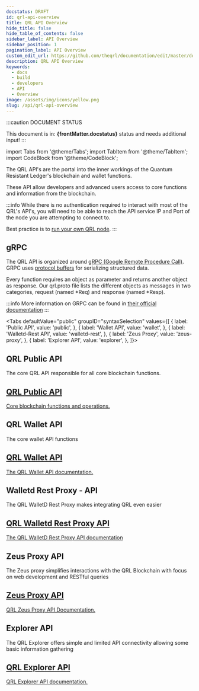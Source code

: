 ```yaml
---
docstatus: DRAFT
id: qrl-api-overview
title: QRL API Overview
hide_title: false
hide_table_of_contents: false
sidebar_label: API Overview
sidebar_position: 1
pagination_label: API Overview
custom_edit_url: https://github.com/theqrl/documentation/edit/master/docs/basics/what-is-qrl.md
description: QRL API Overview
keywords:
  - docs
  - build
  - developers
  - API
  - Overview
image: /assets/img/icons/yellow.png
slug: /api/qrl-api-overview
---
```




:::caution DOCUMENT STATUS 

<span>This document is in: <b>{frontMatter.docstatus}</b> status and needs additional input!</span>
:::



import Tabs from '@theme/Tabs';
import TabItem from '@theme/TabItem';
import CodeBlock from '@theme/CodeBlock';


The QRL API's are the portal into the inner workings of the Quantum Resistant Ledger's blockchain and wallet functions.

These API allow developers and advanced users access to core functions and information from the blockchain.

:::info
While there is no authentication required to interact with most of the QRL's API's, you will need to be able to reach the API service IP and Port of the node you are attempting to connect to. 

Best practice is to [run your own QRL node](/use/node/overview).
:::

## gRPC

The QRL API is organized around [gRPC (Google Remote Procedure Call)](https://grpc.io/). GRPC uses [protocol buffers](https://developers.google.com/protocol-buffers/docs/overview) for serializing structured data. 

Every function requires an object as parameter and returns another object as response. Our qrl.proto file lists the different objects as messages in two categories, request (named \*Req) and response (named \*Resp).

:::info
More information on GRPC can be found in [their official documentation](https://grpc.io/)
:::

<Tabs defaultValue="public" 
      groupID="syntaxSelection" 
      values={[
        { label: 'Public API', value: 'public', },
        { label: 'Wallet API', value: 'wallet', },
        { label: 'Walletd-Rest API', value: 'walletd-rest', },
        { label: 'Zeus Proxy', value: 'zeus-proxy', },
        { label: 'Explorer API', value: 'explorer', },
      ]}>
  
  <TabItem value="public">
    <h2>QRL Public API</h2>
    <p>The core QRL API responsible for all core blockchain functions.</p>
    <span>
      <section class="row list_node_modules-@docusaurus-theme-classic-lib-theme-DocCategoryGeneratedIndexPage-styles-module">
        <article class="col col--6 margin-bottom--lg">
          <a class="card padding--lg cardContainer_node_modules-@docusaurus-theme-classic-lib-theme-DocCard-styles-module" href="/api/qrl-public-api">
            <h2 class="text--truncate cardTitle_node_modules-@docusaurus-theme-classic-lib-theme-DocCard-styles-module" title="QRL Wallet">
              QRL Public API
            </h2>
            <p class="text--truncate cardDescription_node_modules-@docusaurus-theme-classic-lib-theme-DocCard-styles-module" title="Creating Addresses, Sending and Receiving QRL">Core blockchain functions and operations.</p>
          </a>
        </article>
      </section>
    </span>
  </TabItem>
  
  <TabItem value="wallet">
    <h2>QRL Wallet API</h2>
    <p>The core wallet API functions</p>
    <span>
      <section class="row list_node_modules-@docusaurus-theme-classic-lib-theme-DocCategoryGeneratedIndexPage-styles-module">
        <article class="col col--12 margin-bottom--lg">
          <a class="card padding--lg cardContainer_node_modules-@docusaurus-theme-classic-lib-theme-DocCard-styles-module" href="/api/wallet-api">
            <h2 class="text--truncate cardTitle_node_modules-@docusaurus-theme-classic-lib-theme-DocCard-styles-module" 
                title="What Is The QL">
              QRL Wallet API       
            </h2>
            <p class="text--truncate cardDescription_node_modules-@docusaurus-theme-classic-lib-theme-DocCard-styles-module" 
               title="Project explainer and information.">The QRL Wallet API documentation.</p>
          </a>
        </article>
      </section>
    </span>
  </TabItem>
  <TabItem value="walletd-rest">
    <h2>Walletd Rest Proxy - API</h2>
    <p>The QRL WalletD Rest Proxy makes integrating QRL even easier</p>
    <span>
      <section class="row list_node_modules-@docusaurus-theme-classic-lib-theme-DocCategoryGeneratedIndexPage-styles-module">
        <article class="col col--12 margin-bottom--lg">
          <a class="card padding--lg cardContainer_node_modules-@docusaurus-theme-classic-lib-theme-DocCard-styles-module" href="/api/walletd-rest-proxy">
            <h2 class="text--truncate cardTitle_node_modules-@docusaurus-theme-classic-lib-theme-DocCard-styles-module" 
                title="Developers Overview">
              QRL Walletd Rest Proxy API      
            </h2>
            <p class="text--truncate cardDescription_node_modules-@docusaurus-theme-classic-lib-theme-DocCard-styles-module" 
               title="Developers general information.">The QRL WalletD Rest Proxy API documentation</p>
          </a>
        </article>
      </section>
    </span>
  </TabItem>
  <TabItem value="zeus-proxy">
    <h2>Zeus Proxy API</h2>
    <p>The Zeus proxy simplifies interactions with the QRL Blockchain with focus on web development and RESTful queries</p>
    <span>
      <section class="row list_node_modules-@docusaurus-theme-classic-lib-theme-DocCategoryGeneratedIndexPage-styles-module">
        <article class="col col--12 margin-bottom--lg">
          <a class="card padding--lg cardContainer_node_modules-@docusaurus-theme-classic-lib-theme-DocCard-styles-module" href="/api/zeus-proxy">
            <h2 class="text--truncate cardTitle_node_modules-@docusaurus-theme-classic-lib-theme-DocCard-styles-module" 
                title="Node Tutorials">
              Zeus Proxy API
            </h2>
            <p class="text--truncate cardDescription_node_modules-@docusaurus-theme-classic-lib-theme-DocCard-styles-module" 
               title="QRL Node related tutorials.">QRL Zeus Proxy API Documentation.</p>
          </a>
        </article>
      </section>
    </span>
  </TabItem>

  <TabItem value="explorer">
    <h2>Explorer API</h2>
    <p>The QRL Explorer offers simple and limited API connectivity allowing some basic information gathering</p>
    <span>
      <section class="row list_node_modules-@docusaurus-theme-classic-lib-theme-DocCategoryGeneratedIndexPage-styles-module">
        <article class="col col--12 margin-bottom--lg">
          <a class="card padding--lg cardContainer_node_modules-@docusaurus-theme-classic-lib-theme-DocCard-styles-module" href="/api/explorer-api">
            <h2 class="text--truncate cardTitle_node_modules-@docusaurus-theme-classic-lib-theme-DocCard-styles-module" 
                title="Node Tutorials">
              QRL Explorer API
            </h2>
            <p class="text--truncate cardDescription_node_modules-@docusaurus-theme-classic-lib-theme-DocCard-styles-module" 
               title="QRL Node related tutorials.">QRL Explorer API documentation.</p>
          </a>
        </article>
      </section>
    </span>
  </TabItem>  
</Tabs>
